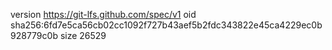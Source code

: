 version https://git-lfs.github.com/spec/v1
oid sha256:6fd7e5ca56cb02cc1092f727b43aef5b2fdc343822e45ca4229ec0b928779c0b
size 26529
